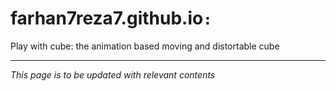 # farhan7reza7.github.io`:`
Play with cube: the animation based moving and distortable cube

---

_This page is to be updated with relevant contents_
